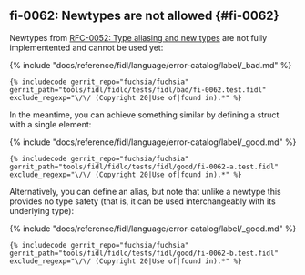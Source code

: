 ## fi-0062: Newtypes are not allowed {#fi-0062}

Newtypes from [RFC-0052: Type aliasing and new types][0062-rfc-0052] are not
fully implementented and cannot be used yet:

{% include "docs/reference/fidl/language/error-catalog/label/_bad.md" %}

```fidl
{% includecode gerrit_repo="fuchsia/fuchsia" gerrit_path="tools/fidl/fidlc/tests/fidl/bad/fi-0062.test.fidl" exclude_regexp="\/\/ (Copyright 20|Use of|found in).*" %}
```

In the meantime, you can achieve something similar by defining a struct with a
single element:

{% include "docs/reference/fidl/language/error-catalog/label/_good.md" %}

```fidl
{% includecode gerrit_repo="fuchsia/fuchsia" gerrit_path="tools/fidl/fidlc/tests/fidl/good/fi-0062-a.test.fidl" exclude_regexp="\/\/ (Copyright 20|Use of|found in).*" %}
```

Alternatively, you can define an alias, but note that unlike a newtype this
provides no type safety (that is, it can be used interchangeably with its
underlying type):

{% include "docs/reference/fidl/language/error-catalog/label/_good.md" %}

```fidl
{% includecode gerrit_repo="fuchsia/fuchsia" gerrit_path="tools/fidl/fidlc/tests/fidl/good/fi-0062-b.test.fidl" exclude_regexp="\/\/ (Copyright 20|Use of|found in).*" %}
```

[0062-rfc-0052]: /docs/contribute/governance/rfcs/0052_type_aliasing_named_types.md
